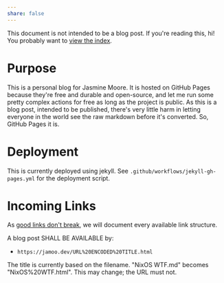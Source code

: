 ```yaml
---
share: false
---
```


This document is not intended to be a blog post. If you're reading this, hi! You probably want to [view the index](https://jamoo.dev/).

# Purpose

This is a personal blog for Jasmine Moore. It is hosted on GitHub Pages because they're free and durable and open-source,
and let me run some pretty complex actions for free as long as the project is public. As this is a blog post, intended to
be published, there's very little harm in letting everyone in the world see the raw markdown before it's converted. So,
GitHub Pages it is.

# Deployment
This is currently deployed using jekyll. See `.github/workflows/jekyll-gh-pages.yml` for the deployment script.

# Incoming Links
As [good links don't break](https://www.hanselman.com/blog/dont-ever-break-a-url-if-you-can-help-it), we will document 
every available link structure.

A blog post SHALL BE AVAILABLE by:
- `https://jamoo.dev/URL%20ENCODED%20TITLE.html`

The title is currently based on the filename. "NixOS WTF.md" becomes "NixOS%20WTF.html". This may change; the URL must not.